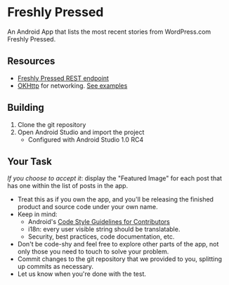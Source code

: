 # Freshly Pressed

An Android App that lists the most recent stories from WordPress.com Freshly Pressed.

## Resources

- [Freshly Pressed REST endpoint][freshly]
- [OKHttp][] for networking. [See examples][]

[freshly]: https://developer.wordpress.com/docs/api/1/get/freshly-pressed/
[OKHttp]: http://square.github.io/okhttp/
[See examples]: https://github.com/square/okhttp/wiki/Recipes

## Building

1. Clone the git repository
2. Open Android Studio and import the project
    - Configured with Android Studio 1.0 RC4

## Your Task

*If you choose to accept it*: display the "Featured Image" for each post that has one within the list of posts in the app.

* Treat this as if you own the app, and you'll be releasing the finished product and source code under your own name.
* Keep in mind:
    * Android's [Code Style Guidelines for Contributors](https://source.android.com/source/code-style.html)
    * i18n: every user visible string should be translatable.
    * Security, best practices, code documentation, etc.
* Don't be code-shy and feel free to explore other parts of the app, not only those you need to touch to solve your problem.
* Commit changes to the git repository that we provided to you, splitting up commits as necessary.
* Let us know when you're done with the test.
